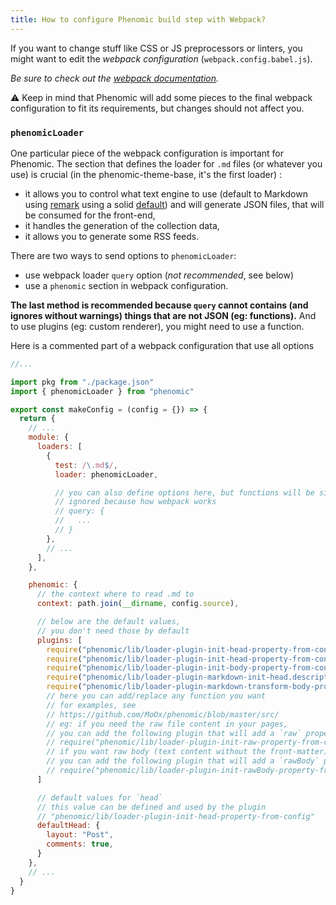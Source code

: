 ```yaml
---
title: How to configure Phenomic build step with Webpack?
---
```


If you want to change stuff like CSS or JS preprocessors or linters, you might
want to edit the _webpack configuration_ (``webpack.config.babel.js``).

_Be sure to check out the
[webpack documentation](http://webpack.github.io/docs/)._

⚠️ Keep in mind that Phenomic will add some pieces to the final webpack
configuration to fit its requirements, but changes should not affect you.

### ``phenomicLoader``

One particular piece of the webpack configuration is important for Phenomic.
The section that defines the loader for ``.md`` files (or whatever you use)
is crucial (in the phenomic-theme-base, it's the first loader) :

- it allows you to control what text engine to use
  (default to Markdown using [remark](http://remark.js.org/)
  using a solid [default](https://github.com/MoOx/phenomic/blob/master/src/loader-plugin-markdown-transform-body-property-to-html/index.js))
  and will generate JSON files, that will be consumed for the front-end,
- it handles the generation of the collection data,
- it allows you to generate some RSS feeds.

There are two ways to send options to ``phenomicLoader``:

- use webpack loader ``query`` option (_not recommended_, see below)
- use a ``phenomic`` section in webpack configuration.

**The last method is recommended because ``query`` cannot contains (and ignores
without warnings) things that are not JSON (eg: functions).**
And to use plugins (eg: custom renderer), you might need to use a function.

Here is a commented part of a webpack configuration that use all options

```js
//...

import pkg from "./package.json"
import { phenomicLoader } from "phenomic"

export const makeConfig = (config = {}) => {
  return {
    // ...
    module: {
      loaders: [
        {
          test: /\.md$/,
          loader: phenomicLoader,

          // you can also define options here, but functions will be silently
          // ignored because how webpack works
          // query: {
          //   ...
          // }
        },
        // ...
      ],
    },

    phenomic: {
      // the context where to read .md to
      context: path.join(__dirname, config.source),

      // below are the default values,
      // you don't need those by default
      plugins: [
        require("phenomic/lib/loader-plugin-init-head-property-from-config").default,
        require("phenomic/lib/loader-plugin-init-head-property-from-content").default,
        require("phenomic/lib/loader-plugin-init-body-property-from-content").default,
        require("phenomic/lib/loader-plugin-markdown-init-head.description-property-from-content").default,
        require("phenomic/lib/loader-plugin-markdown-transform-body-property-to-html").default,
        // here you can add/replace any function you want
        // for examples, see
        // https://github.com/MoOx/phenomic/blob/master/src/
        // eg: if you need the raw file content in your pages,
        // you can add the following plugin that will add a `raw` property
        // require("phenomic/lib/loader-plugin-init-raw-property-from-content").default,
        // if you want raw body (text content without the front-matter)
        // you can add the following plugin that will add a `rawBody` property
        // require("phenomic/lib/loader-plugin-init-rawBody-property-from-content").default,
      ]

      // default values for `head`
      // this value can be defined and used by the plugin
      // "phenomic/lib/loader-plugin-init-head-property-from-config"
      defaultHead: {
        layout: "Post",
        comments: true,
      }
    },
    // ...
  }
}
```
